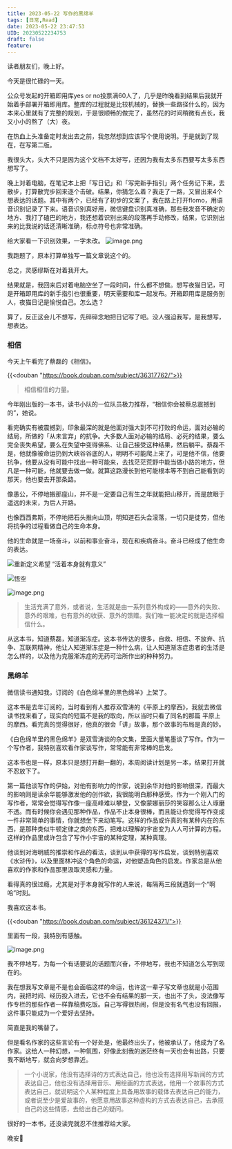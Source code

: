 ```yaml
---
title: 2023-05-22 写作的黑绵羊
tags: [日常,Read]
date: 2023-05-22 23:47:53
UID: 20230522234753
draft: false
feature: 
---
```


读者朋友们，晚上好。

今天是很忙碌的一天。

公众号发起的开箱即用库yes or no投票满60人了，几乎是昨晚看到结果后我就开始着手部署开箱即用库。整库的过程就是比较机械的，替换一些路径什么的，因为本来心里就有了完整的规划，于是很顺畅的做完了，虽然花的时间稍微有点长，我又小小的熬了（大）夜。

在热血上头准备定时发出去之前，我忽然想到应该写个使用说明。于是就到了现在，在写第二版。

<!--more-->

我很头大，头大不只是因为这个文档不太好写，还因为我有太多东西要写太多东西想写了。

晚上对着电脑，在笔记本上把「写日记」和「写完新手指引」两个任务记下来，去散步，打算散完步回来逐个击破。结果，你猜怎么着？我走了一路，又冒出来4个想表达的话题。其中有两个，已经有了初步的文案了，我在路上打开flomo，用语音识别记录了下来。语音识别真好用，微信键盘识别真准确，那些我发音不确定的地方、我打了磕巴的地方，我还想着识别出来的段落再手动修改，结果，它识别出来的比我说的话还清晰准确，标点符号也非常准确。

给大家看一下识别效果，一字未改。
![image.png](https://s2.loli.net/2023/05/22/xw61lAIJC8znoPi.png)

我跑题了，原本打算单独写一篇文章说这个的。

总之，灵感缪斯在对着我开大。

结果就是，我回来后对着电脑空坐了一段时间，什么都不想做。想写夜猫日记，可是开箱即用库的新手指引也很重要，明天需要和库一起发布。开箱即用库是服务别人，夜猫日记是愉悦自己。怎么选？

算了，反正这会儿不想写，先碎碎念地把日记写了吧。没人强迫我写，是我想写，想表达。

### 相信
今天上午看完了蔡磊的《相信》。

{{<douban "https://book.douban.com/subject/36317762/">}}

> 相信相信的力量。

今年刚出版的一本书，读书小队的一位队员极力推荐，“相信你会被蔡总震撼到的”，她说。

看完确实有被震撼到，印象最深的就是他面对强大到不可打败的命运，面对必输的结局，所做的「从未言弃」的抗争。大多数人面对必输的结局、必死的结果，要么完全丧失希望，要么在失望中变得佛系、让自己接受这种结果，然后躺平。蔡磊不是，他就像被命运扔到大峡谷谷底的人，明明不可能爬上来了，可是他不信，他要抗争，他要从没有可能中找出一种可能来，去找茫茫荒野中能当做小路的地方，但凡是一种可能，他就要去做一做。就算这路漫长到他可能根本等不到自己能看到的那天，他也要去开那条路。

像愚公，不停地搬那座山，并不是一定要自己有生之年就能把山移开，而是放眼于遥远的未来，为后人开路。

也像西西弗斯，不停地把石头推向山顶，明知道石头会滚落，一切只是徒劳，但他将抗争的过程看做自己的生命本身。

他的生命就是一场奋斗，以前和事业奋斗，现在和疾病奋斗。奋斗已经成了他生命的表达。


![重新定义希望 “活着本身就有意义”](https://s2.loli.net/2023/05/23/OzME1ylZbGeHSBs.png)

![悟空](https://s2.loli.net/2023/05/23/gWfLo1FJcXailAp.png)

![image.png](https://s2.loli.net/2023/05/23/SR59m3aL1EiBejk.png)

> 生活充满了意外，或者说，生活就是由一系列意外构成的——意外的失败、意外的艰难，也有意外的收获、意外的馈赠。我们唯一能决定的就是选择相信什么。

从这本书，知道蔡磊，知道渐冻症。这本书传达的很多，自救、相信、不放弃、抗争、互联网精神，他让人知道渐冻症是一种什么病，让人知道渐冻症患者的生活是怎么样的，以及他为克服渐冻症的无药可治所作出的种种努力。

### 黑绵羊
微信读书通知我，订阅的《白色绵羊里的黑色绵羊》上架了。

这本书是去年订阅的，当时看到有人推荐双雪涛的《平原上的摩西》，我就去微信读书找来看了，现实向的短篇不是我的取向，所以当时只看了同名的那篇 平原上的摩西。看完真的觉得很好，他真的很会「讲」故事，那个故事的布局是真的妙。

《白色绵羊里的黑色绵羊》是双雪涛谈的杂文集，里面大量笔墨谈了写作。作为一个写作者，我特别喜欢看作家谈写作，常常能有非常棒的启发。

这本书也是一样，原本只是想打开翻一翻的，本周阅读计划是另一本，结果打开就不忍放下了。

第一篇他谈写作的伊始，对他有影响力的作家，说到余华对他的影响很深，而最大的影响则是读余华能够激发他的创作欲，我很能明白那种感受。作为一个刚入门的写作者，常常会觉得写作像一座高峰难以攀登，又像蒙娜丽莎的笑容那么让人琢磨不透。而有时候你会遇见那种作品，作品不止本身很棒，而且能让你觉得写作变成一件非常简单的事情，你就想坐下来动笔写。这样的作品或许真的有某种内在的东西，是那种类似牛顿定律之类的东西，把难以理解的宇宙变为人人可计算的方程。这样的作品里或许包含了写作小宇宙的某种定理，某种真理。

他谈到对海明威的推崇和作品的看法，谈到从中获得的写作启发，谈到特别喜欢《水浒传》，以及里面林冲这个角色的命运，对他塑造角色的启发。作家总是从他喜欢的作家和作品那里汲取灵感和力量。

看得真的很过瘾，尤其是对于本身就写作的人来说，每隔两三段就遇到一个“啊哈”时刻。

我喜欢这本书。

{{<douban "https://book.douban.com/subject/36124371/">}}

里面有一段，我特别有感触。

![image.png](https://s2.loli.net/2023/05/23/nWlmhSHN3vbji6Q.png)

我不停地写，为每一个有话要说的话题而兴奋，不停地写，我也不知道怎么写到现在的。

我在想我写文章是不是也会面临这样的命运，也许这一辈子写文章也就是小范围内，我把时间、经历投入进去，它也不会有结果的那一天，也出不了头，没法像写作专栏的那些作者一样靠稿费吃饭。自己写得很热闹，但是没有名气也没有回报，这件事只能成为一个爱好去坚持。

简直是我的嘴替了。

但是看名作家的这些言论有一个好处是，他最终出头了，他被承认了，他成为了名作家。这给人一种幻想，一种氛围，好像此刻我的迷茫终有一天也会有出路，只要我不断地写，就会向梦想靠近。


> 一个小说家，他没有选择诗的方式表达自己，他也没有选择用写新闻的方式表达自己，他也没有选择用音乐、用绘画的方式表达，他用一个故事的方式表达自己，就说明这个人某种程度上具备用故事的载体去表达自己的能力，或者说至少是爱故事的，他愿意用故事这种虚构的方式去表达自己，去承揽自己的这些情感，去给出自己的疑问。


很好的一本书，还没读完就忍不住推荐给大家。

晚安🌛